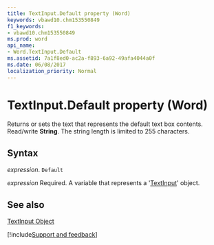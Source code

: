 ```yaml
---
title: TextInput.Default property (Word)
keywords: vbawd10.chm153550849
f1_keywords:
- vbawd10.chm153550849
ms.prod: word
api_name:
- Word.TextInput.Default
ms.assetid: 7a1f8ed0-ac2a-f893-6a92-49afa4044a0f
ms.date: 06/08/2017
localization_priority: Normal
---
```



# TextInput.Default property (Word)

Returns or sets the text that represents the default text box contents. Read/write **String**.
The string length is limited to 255 characters.


## Syntax

_expression_. `Default`

_expression_ Required. A variable that represents a '[TextInput](Word.TextInput.md)' object.


## See also


[TextInput Object](Word.TextInput.md)

[!include[Support and feedback](~/includes/feedback-boilerplate.md)]
